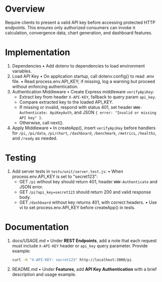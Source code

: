 # Overview

Require clients to present a valid API key before accessing protected HTTP endpoints. This ensures only authorized consumers can invoke π calculation, convergence data, chart generation, and dashboard features.

# Implementation

1. Dependencies
   • Add dotenv to dependencies to load environment variables.
2. Load API Key
   • On application startup, call dotenv.config() to read .env file.
   • Read process.env.API_KEY; if missing, log a warning but proceed without enforcing authentication.
3. Authentication Middleware
   • Create Express middleware `verifyApiKey`:
     - Extract key from header `X-API-KEY`, fallback to query param `api_key`.
     - Compare extracted key to the loaded API_KEY.
     - If missing or invalid, respond with status 401, set header `WWW-Authenticate: ApiKeyAuth`, and JSON `{ error: "Invalid or missing API key" }`.
     - Otherwise, call next().
4. Apply Middleware
   • In createApp(), insert `verifyApiKey` before handlers for `/pi`, `/pi/data`, `/pi/chart`, `/dashboard`, `/benchmark`, `/metrics`, `/healthz`, and `/ready` as needed.

# Testing

1. Add server tests in `tests/unit/server.test.js`:
   • When process.env.API_KEY is set to "secret123":
     - GET `/pi` without key should return 401, header `WWW-Authenticate` and JSON error.
     - GET `/pi?api_key=secret123` should return 200 and valid response body.
     - GET `/dashboard` without key returns 401, with correct headers.
   • Use vi to set process.env.API_KEY before createApp() in tests.

# Documentation

1. docs/USAGE.md
   • Under **REST Endpoints**, add a note that each request must include `X-API-KEY` header or `api_key` query parameter. Provide example:
     ```bash
     curl -H "X-API-KEY: secret123" http://localhost:3000/pi
     ```
2. README.md
   • Under **Features**, add **API Key Authentication** with a brief description and usage example.